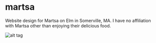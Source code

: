 martsa
======

Website design for Martsa on Elm in Somerville, MA. I have no affiliation with Martsa other than enjoying their delicious food.

![alt tag](https://raw.github.com/caitriggs/martsa/master/img/screenshots/ss_martsa_home.png)
